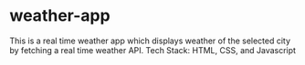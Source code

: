 # weather-app
This is a real time weather app which displays weather of the selected city by fetching a real time weather API.
Tech Stack: HTML, CSS, and Javascript

